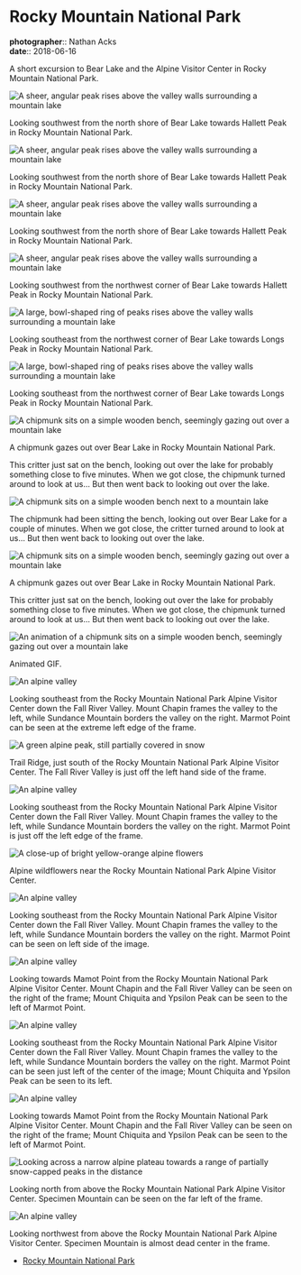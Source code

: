 # Rocky Mountain National Park

**photographer**:: Nathan Acks  
**date**:: 2018-06-16

A short excursion to Bear Lake and the Alpine Visitor Center in Rocky Mountain National Park.

![A sheer, angular peak rises above the valley walls surrounding a mountain lake](assets/2018-06-16-rocky-mountain-national-park-01.webp)

Looking southwest from the north shore of Bear Lake towards Hallett Peak in Rocky Mountain National Park.

![A sheer, angular peak rises above the valley walls surrounding a mountain lake](assets/2018-06-16-rocky-mountain-national-park-02.webp)

Looking southwest from the north shore of Bear Lake towards Hallett Peak in Rocky Mountain National Park.

![A sheer, angular peak rises above the valley walls surrounding a mountain lake](assets/2018-06-16-rocky-mountain-national-park-03.webp)

Looking southwest from the north shore of Bear Lake towards Hallett Peak in Rocky Mountain National Park.

![A sheer, angular peak rises above the valley walls surrounding a mountain lake](assets/2018-06-16-rocky-mountain-national-park-04.webp)

Looking southwest from the northwest corner of Bear Lake towards Hallett Peak in Rocky Mountain National Park.

![A large, bowl-shaped ring of peaks rises above the valley walls surrounding a mountain lake](assets/2018-06-16-rocky-mountain-national-park-05.webp)

Looking southeast from the northwest corner of Bear Lake towards Longs Peak in Rocky Mountain National Park.

![A large, bowl-shaped ring of peaks rises above the valley walls surrounding a mountain lake](assets/2018-06-16-rocky-mountain-national-park-06.webp)

Looking southeast from the northwest corner of Bear Lake towards Longs Peak in Rocky Mountain National Park.

![A chipmunk sits on a simple wooden bench, seemingly gazing out over a mountain lake](assets/2018-06-16-rocky-mountain-national-park-07.webp)

A chipmunk gazes out over Bear Lake in Rocky Mountain National Park.

This critter just sat on the bench, looking out over the lake for probably something close to five minutes. When we got close, the chipmunk turned around to look at us... But then went back to looking out over the lake.

![A chipmunk sits on a simple wooden bench next to a mountain lake](assets/2018-06-16-rocky-mountain-national-park-08.webp)

The chipmunk had been sitting the bench, looking out over Bear Lake for a couple of minutes. When we got close, the critter turned around to look at us... But then went back to looking out over the lake.

![A chipmunk sits on a simple wooden bench, seemingly gazing out over a mountain lake](assets/2018-06-16-rocky-mountain-national-park-09.webp)

A chipmunk gazes out over Bear Lake in Rocky Mountain National Park.

This critter just sat on the bench, looking out over the lake for probably something close to five minutes. When we got close, the chipmunk turned around to look at us... But then went back to looking out over the lake.

![An animation of a chipmunk sits on a simple wooden bench, seemingly gazing out over a mountain lake](assets/2018-06-16-rocky-mountain-national-park-10.webp)

Animated GIF.

![An alpine valley](assets/2018-06-16-rocky-mountain-national-park-11.webp)

Looking southeast from the Rocky Mountain National Park Alpine Visitor Center down the Fall River Valley. Mount Chapin frames the valley to the left, while Sundance Mountain borders the valley on the right. Marmot Point can be seen at the extreme left edge of the frame.

![A green alpine peak, still partially covered in snow](assets/2018-06-16-rocky-mountain-national-park-12.webp)

Trail Ridge, just south of the Rocky Mountain National Park Alpine Visitor Center. The Fall River Valley is just off the left hand side of the frame.

![An alpine valley](assets/2018-06-16-rocky-mountain-national-park-13.webp)

Looking southeast from the Rocky Mountain National Park Alpine Visitor Center down the Fall River Valley. Mount Chapin frames the valley to the left, while Sundance Mountain borders the valley on the right. Marmot Point is just off the left edge of the frame.

![A close-up of bright yellow-orange alpine flowers](assets/2018-06-16-rocky-mountain-national-park-14.webp)

Alpine wildflowers near the Rocky Mountain National Park Alpine Visitor Center.

![An alpine valley](assets/2018-06-16-rocky-mountain-national-park-15.webp)

Looking southeast from the Rocky Mountain National Park Alpine Visitor Center down the Fall River Valley. Mount Chapin frames the valley to the left, while Sundance Mountain borders the valley on the right. Marmot Point can be seen on left side of the image.

![An alpine valley](assets/2018-06-16-rocky-mountain-national-park-16.webp)

Looking towards Mamot Point from the Rocky Mountain National Park Alpine Visitor Center. Mount Chapin and the Fall River Valley can be seen on the right of the frame; Mount Chiquita and Ypsilon Peak can be seen to the left of Marmot Point.

![An alpine valley](../photography/assets/2018-06-16-mountain-valley.webp)

Looking southeast from the Rocky Mountain National Park Alpine Visitor Center down the Fall River Valley. Mount Chapin frames the valley to the left, while Sundance Mountain borders the valley on the right. Marmot Point can be seen just left of the center of the image; Mount Chiquita and Ypsilon Peak can be seen to its left.

![An alpine valley](assets/2018-06-16-rocky-mountain-national-park-18.webp)

Looking towards Mamot Point from the Rocky Mountain National Park Alpine Visitor Center. Mount Chapin and the Fall River Valley can be seen on the right of the frame; Mount Chiquita and Ypsilon Peak can be seen to the left of Marmot Point.

![Looking across a narrow alpine plateau towards a range of partially snow-capped peaks in the distance](assets/2018-06-16-rocky-mountain-national-park-19.webp)

Looking north from above the Rocky Mountain National Park Alpine Visitor Center. Specimen Mountain can be seen on the far left of the frame.

![An alpine valley](assets/2018-06-16-rocky-mountain-national-park-20.webp)

Looking northwest from above the Rocky Mountain National Park Alpine Visitor Center. Specimen Mountain is almost dead center in the frame.

* [Rocky Mountain National Park](https://www.nps.gov/romo/index.htm)
